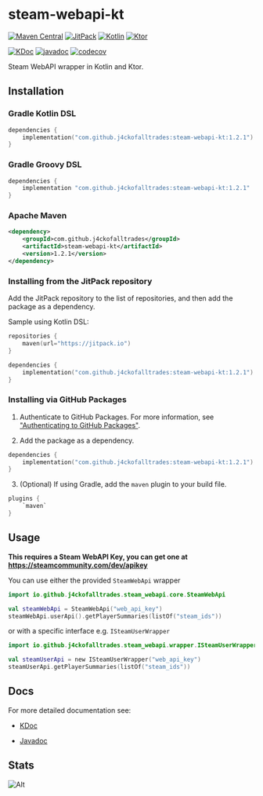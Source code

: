 # steam-webapi-kt

[![Maven Central](https://img.shields.io/maven-central/v/io.github.j4ckofalltrades/steam-webapi-kt.svg?label=Maven%20Central)](https://search.maven.org/artifact/io.github.j4ckofalltrades/steam-webapi-kt)
[![JitPack](https://jitpack.io/v/j4ckofalltrades/steam-webapi-kt.svg)](https://jitpack.io/#j4ckofalltrades/steam-webapi-kt)
[![Kotlin](https://img.shields.io/badge/kotlin-1.7.0-blueviolet)](https://kotlinlang.org)
[![Ktor](https://img.shields.io/badge/ktor-2.0.2-blue)](https://ktor.io)

[![KDoc](https://img.shields.io/badge/kdoc-1.2.1-green)](https://j4ckofalltrades.github.io/steam-webapi-kt)
[![javadoc](https://javadoc.io/badge2/io.github.j4ckofalltrades/steam-webapi-kt/javadoc.svg)](https://javadoc.io/doc/io.github.j4ckofalltrades/steam-webapi-kt)
[![codecov](https://codecov.io/gh/j4ckofalltrades/steam-webapi-kt/branch/main/graph/badge.svg?token=2IDBVWIE7T)](https://codecov.io/gh/j4ckofalltrades/steam-webapi-kt)

Steam WebAPI wrapper in Kotlin and Ktor.

## Installation

### Gradle Kotlin DSL

```kotlin
dependencies {
    implementation("com.github.j4ckofalltrades:steam-webapi-kt:1.2.1")
}
```

### Gradle Groovy DSL

```groovy
dependencies {
    implementation "com.github.j4ckofalltrades:steam-webapi-kt:1.2.1"
}
```

### Apache Maven

```xml
<dependency>
    <groupId>com.github.j4ckofalltrades</groupId>
    <artifactId>steam-webapi-kt</artifactId>
    <version>1.2.1</version>
</dependency>
```

### Installing from the JitPack repository

Add the JitPack repository to the list of repositories, and then add the package as a dependency.

Sample using Kotlin DSL:

```kotlin
repositories {
    maven(url="https://jitpack.io")
}

dependencies {
    implementation("com.github.j4ckofalltrades:steam-webapi-kt:1.2.1")
}
```

### Installing via GitHub Packages

1. Authenticate to GitHub Packages. For more information, see ["Authenticating to GitHub Packages"](https://docs.github.com/en/packages/working-with-a-github-packages-registry/working-with-the-gradle-registry#authenticating-to-github-packages).

2. Add the package as a dependency.

```kotlin
dependencies {
    implementation("com.github.j4ckofalltrades:steam-webapi-kt:1.2.1")
}
```

3. (Optional) If using Gradle, add the `maven` plugin to your build file.

```kotlin
plugins {
    `maven`
}
```

## Usage

**This requires a Steam WebAPI Key, you can get one at https://steamcommunity.com/dev/apikey**

You can use either the provided `SteamWebApi` wrapper

```kotlin
import io.github.j4ckofalltrades.steam_webapi.core.SteamWebApi

val steamWebApi = SteamWebApi("web_api_key")
steamWebApi.userApi().getPlayerSummaries(listOf("steam_ids"))
```

or with a specific interface e.g. `ISteamUserWrapper`

```kotlin
import io.github.j4ckofalltrades.steam_webapi.wrapper.ISteamUserWrapper

val steamUserApi = new ISteamUserWrapper("web_api_key")
steamUserApi.getPlayerSummaries(listOf("steam_ids"))
```

## Docs

For more detailed documentation see:

- [KDoc](https://j4ckofalltrades.github.io/steam-webapi-kt)

- [Javadoc](https://javadoc.io/doc/io.github.j4ckofalltrades/steam-webapi-kt/latest)

## Stats

![Alt](https://repobeats.axiom.co/api/embed/0de183cc9f2d5d764a1ba379aae44cbd811bee73.svg "Repobeats analytics image")
